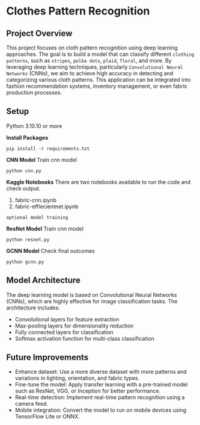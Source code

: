 # Clothes Pattern Recognition 

## Project Overview
This project focuses on cloth pattern recognition using deep learning approaches. The goal is to build a model that can classify different `clothing patterns`, such as `stripes`, `polka dots`, `plaid`, `floral`, and more. By leveraging deep learning techniques, particularly   `Convolutional Neural Networks` (CNNs), we aim to achieve high accuracy in detecting and categorizing various cloth patterns. This application can be integrated into fashion recommendation systems, inventory management, or even fabric production processes.

## Setup
Python 3.10.10 or more

**Install Packages**
```shell
pip install -r requirements.txt
```

**CNN Model**
Train cnn model
```shell
python cnn.py
```
**Kaggle Notebooks**
There are two notebooks available to run the code and check output.
1. fabric-cnn.ipynb 
2. fabric-effiecientnet.ipynb

`optional model training`

**ResNet Model**
Train cnn model
```shell
python resnet.py
```

**GCNN Model**
Check final outcomes 
```shell
python gcnn.py
```
## Model Architecture
The deep learning model is based on Convolutional Neural Networks (CNNs), which are highly effective for image classification tasks. The architecture includes:

- Convolutional layers for feature extraction
- Max-pooling layers for dimensionality reduction
- Fully connected layers for classification
- Softmax activation function for multi-class classification

## Future Improvements
- Enhance dataset: Use a more diverse dataset with more patterns and variations in lighting, orientation, and fabric types.
- Fine-tune the model: Apply transfer learning with a pre-trained model such as ResNet, VGG, or Inception for better performance.
- Real-time detection: Implement real-time pattern recognition using a camera feed.
- Mobile integration: Convert the model to run on mobile devices using TensorFlow Lite or ONNX.
